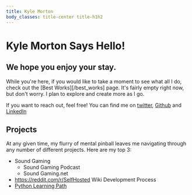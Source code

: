 ```yaml
---
title: Kyle Morton
body_classes: title-center title-h1h2
---
```


# Kyle Morton Says Hello!
## We hope you enjoy your stay.

While you're here, if you would like to take a moment to see what all I do, check out the [Best Works][/best_works] page. It's fairly empty right now, but don't worry. I plan to explore and create more as I go.

If you want to reach out, feel free! You can find me on [twitter](https://twitter.com/kmisterk), [Github](https://github.com/kmorton1988) and [LinkedIn](https://www.linkedin.com/in/gomorton/)

## Projects

At any given time, my flurry of mental pinball leaves me navigating through any number of different projects. Here are my top 3:

* Sound Gaming
  * Sound Gaming Podcast
  * Sound Gaming.net
* https://reddit.com/r/SelfHosted Wiki Development Process
* [Python Learning Path](/python)

